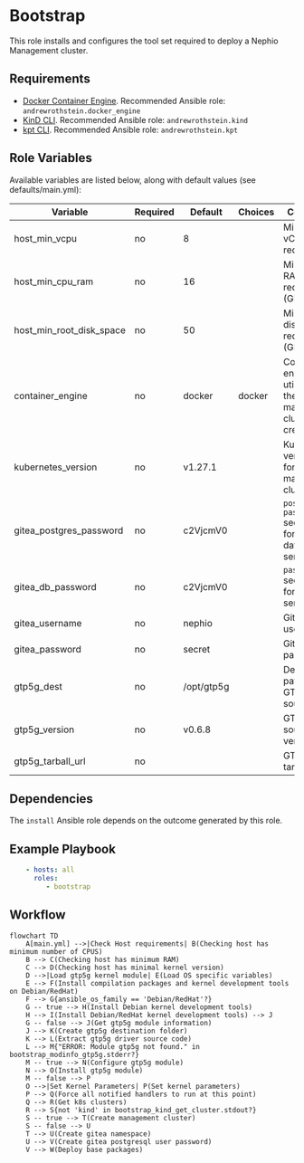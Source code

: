 # Bootstrap

This role installs and configures the tool set required to deploy a Nephio Management cluster.

## Requirements

* [Docker Container Engine](https://docs.docker.com/engine/install/). Recommended Ansible role: `andrewrothstein.docker_engine`
* [KinD CLI](https://kind.sigs.k8s.io/docs/user/quick-start/#installation). Recommended Ansible role: `andrewrothstein.kind`
* [kpt CLI](https://kpt.dev/installation/kpt-cli). Recommended Ansible role: `andrewrothstein.kpt`

## Role Variables

Available variables are listed below, along with default values (see defaults/main.yml):

| Variable                 | Required | Default    | Choices                   | Comments                                                      |
|--------------------------|----------|------------|---------------------------|---------------------------------------------------------------|
| host_min_vcpu            | no       | 8          |                           | Minimum vCPUs required                                        |
| host_min_cpu_ram         | no       | 16         |                           | Minimum RAM required (GB)                                     |
| host_min_root_disk_space | no       | 50         |                           | Minimum disk space required (GB)                              |
| container_engine         | no       | docker     | docker                    | Container engine utilized for the management cluster creation |
| kubernetes_version       | no       | v1.27.1    |                           | Kubernetes version used for the management cluster            |
| gitea_postgres_password  | no       | c2VjcmV0   |                           | `postgres-password` secret value for gitea database service   |
| gitea_db_password        | no       | c2VjcmV0   |                           | `password` secret value for gitea service                     |
| gitea_username           | no       | nephio     |                           | Gitea admin user name                                         |
| gitea_password           | no       | secret     |                           | Gitea admin password                                          |
| gtp5g_dest               | no       | /opt/gtp5g |                           | Destination path for GTP5G source code                        |
| gtp5g_version            | no       | v0.6.8     |                           | GTP5G source code version                                     |
| gtp5g_tarball_url        | no       |            |                           | GTP5G tarball URI                                             |

## Dependencies

The `install` Ansible role depends on the outcome generated by this role.

## Example Playbook

```yaml
    - hosts: all
      roles:
         - bootstrap
```

## Workflow

```mermaid
flowchart TD
    A[main.yml] -->|Check Host requirements| B(Checking host has minimum number of CPUS)
    B --> C(Checking host has minimum RAM)
    C --> D(Checking host has minimal kernel version)
    D -->|Load gtp5g kernel module| E(Load OS specific variables)
    E --> F(Install compilation packages and kernel development tools on Debian/RedHat)
    F --> G{ansible_os_family == 'Debian/RedHat'?}
    G -- true --> H(Install Debian kernel development tools)
    H --> I(Install Debian/RedHat kernel development tools) --> J
    G -- false --> J(Get gtp5g module information)
    J --> K(Create gtp5g destination folder)
    K --> L(Extract gtp5g driver source code)
    L --> M{"ERROR: Module gtp5g not found." in bootstrap_modinfo_gtp5g.stderr?}
    M -- true --> N(Configure gtp5g module)
    N --> O(Install gtp5g module)
    M -- false --> P
    O -->|Set Kernel Parameters| P(Set kernel parameters)
    P --> Q(Force all notified handlers to run at this point)
    Q --> R(Get k8s clusters)
    R --> S{not 'kind' in bootstrap_kind_get_cluster.stdout?}
    S -- true --> T(Create management cluster)
    S -- false --> U
    T --> U(Create gitea namespace)
    U --> V(Create gitea postgresql user password)
    V --> W(Deploy base packages)
```
